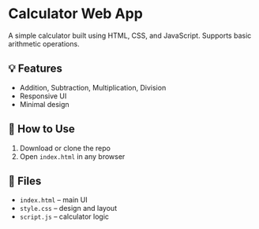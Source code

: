 # Calculator Web App

A simple calculator built using HTML, CSS, and JavaScript. Supports basic arithmetic operations.

## 💡 Features
- Addition, Subtraction, Multiplication, Division
- Responsive UI
- Minimal design

## 🚀 How to Use
1. Download or clone the repo
2. Open `index.html` in any browser

## 📂 Files
- `index.html` – main UI
- `style.css` – design and layout
- `script.js` – calculator logic
